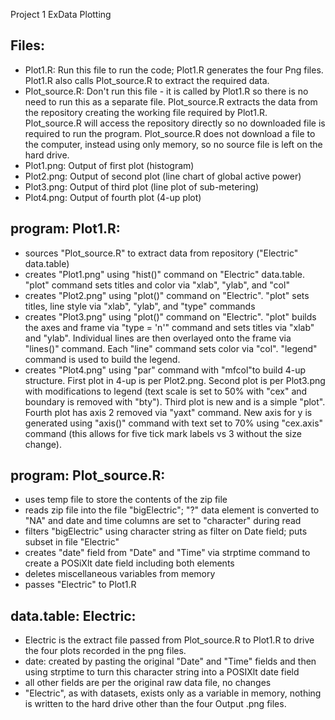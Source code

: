 Project 1 ExData Plotting

## Files:
* Plot1.R:  Run this file to run the code; Plot1.R generates the  four Png files.  Plot1.R also calls Plot_source.R to extract the required data.
* Plot_source.R:  Don't run this file - it is called by Plot1.R so there is no need to run this as a separate file.  Plot_source.R extracts the data from the repository creating the working file required by Plot1.R.  Plot_source.R will access the repository directly so no downloaded file is required to run the program.  Plot_source.R does not download a file to the computer, instead using only memory, so no source file is left on the hard drive.
* Plot1.png:  Output of first plot (histogram)
* Plot2.png:  Output of second plot (line chart of global active power)
* Plot3.png:  Output of third plot (line plot of sub-metering)
* Plot4.png:  Output of fourth plot (4-up plot)

## program:  Plot1.R:
* sources "Plot_source.R" to extract data from repository ("Electric" data.table)
* creates "Plot1.png" using "hist()" command on "Electric" data.table.  "plot" command sets titles and color via "xlab", "ylab", and "col"
* creates "Plot2.png" using "plot()" command on "Electric".  "plot" sets titles, line style via "xlab", "ylab", and "type" commands
* creates "Plot3.png" using "plot()" command on "Electric". "plot" builds the axes and frame via "type = 'n'" command and sets titles via "xlab" and "ylab".  Individual lines are then overlayed onto the frame via "lines()" command.  Each "line" command sets color via "col".  "legend" command is used to build the legend.
* creates "Plot4.png" using "par" command with "mfcol"to build 4-up structure. First plot in 4-up is per Plot2.png.  Second plot is per Plot3.png with modifications to legend (text scale is set to 50% with "cex" and boundary is removed with "bty"). Third plot is new and is a simple "plot". Fourth plot has axis 2 removed via "yaxt" command.  New axis for y is generated using "axis()" command with text set to 70% using "cex.axis" command (this allows for five tick mark labels vs 3 without the size change). 

## program:  Plot_source.R:
* uses temp file to store the contents of the zip file
* reads zip file into the file "bigElectric"; "?" data element is converted to "NA" and date and time columns are set to "character" during read
* filters "bigElectric" using character string as filter on Date field; puts subset in file "Electric"
* creates "date" field from "Date" and "Time" via strptime command to create a POSiXlt date field including both elements
* deletes miscellaneous variables from memory
* passes "Electric" to Plot1.R

## data.table:  Electric:
* Electric is the extract file passed from Plot_source.R to Plot1.R to drive the four plots recorded in the png files.
* date:  created by pasting the original "Date" and "Time" fields and then using strptime to turn this character string into a POSIXlt date field
* all other fields are per the original raw data file, no changes
* "Electric", as with datasets, exists only as a variable in memory, nothing is written to the hard drive other than the four Output .png files.
